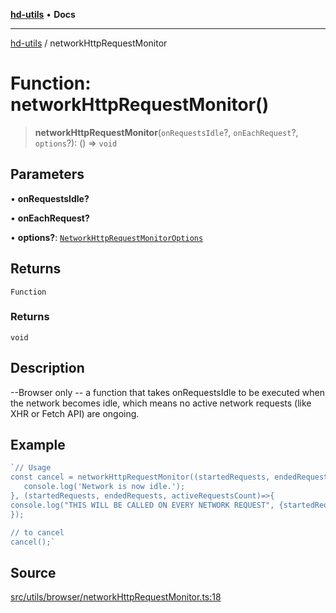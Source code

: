 [**hd-utils**](../README.md) • **Docs**

***

[hd-utils](../globals.md) / networkHttpRequestMonitor

# Function: networkHttpRequestMonitor()

> **networkHttpRequestMonitor**(`onRequestsIdle`?, `onEachRequest`?, `options`?): () => `void`

## Parameters

• **onRequestsIdle?**

• **onEachRequest?**

• **options?**: [`NetworkHttpRequestMonitorOptions`](../type-aliases/NetworkHttpRequestMonitorOptions.md)

## Returns

`Function`

### Returns

`void`

## Description

--Browser only -- a function that takes onRequestsIdle to be executed when the network becomes idle, which means no active network requests (like XHR or Fetch API) are ongoing.

## Example

```ts
`// Usage
const cancel = networkHttpRequestMonitor((startedRequests, endedRequests) => {
   console.log('Network is now idle.');
}, (startedRequests, endedRequests, activeRequestsCount)=>{
console.log("THIS WILL BE CALLED ON EVERY NETWORK REQUEST", {startedRequests, endedRequests, activeRequestsCount})
});

// to cancel
cancel();`
```

## Source

[src/utils/browser/networkHttpRequestMonitor.ts:18](https://github.com/AhmadHddad/h-utils/blob/b1dfa95e218c9605f39fc234662ef50e62fadcb8/src/utils/browser/networkHttpRequestMonitor.ts#L18)
